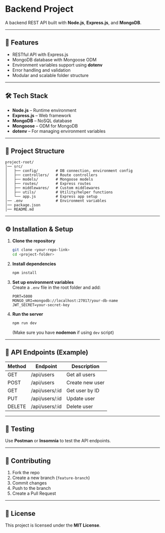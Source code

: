 # Backend Project

A backend REST API built with **Node.js**, **Express.js**, and **MongoDB**.

---

## 🚀 Features
- RESTful API with Express.js  
- MongoDB database with Mongoose ODM  
- Environment variables support using **dotenv**  
- Error handling and validation  
- Modular and scalable folder structure  

---

## 🛠️ Tech Stack
- **Node.js** – Runtime environment  
- **Express.js** – Web framework  
- **MongoDB** – NoSQL database  
- **Mongoose** – ODM for MongoDB  
- **dotenv** – For managing environment variables  

---

## 📂 Project Structure
```
project-root/
│── src/
│   ├── config/        # DB connection, environment config
│   ├── controllers/   # Route controllers
│   ├── models/        # Mongoose models
│   ├── routes/        # Express routes
│   ├── middlewares/   # Custom middlewares
│   ├── utils/         # Utility/helper functions
│   └── app.js         # Express app setup
│── .env               # Environment variables
│── package.json
│── README.md
```

---

## ⚙️ Installation & Setup

1. **Clone the repository**
   ```bash
   git clone <your-repo-link>
   cd <project-folder>
   ```

2. **Install dependencies**
   ```bash
   npm install
   ```

3. **Set up environment variables**  
   Create a `.env` file in the root folder and add:
   ```
   PORT=5000
   MONGO_URI=mongodb://localhost:27017/your-db-name
   JWT_SECRET=your-secret-key
   ```

4. **Run the server**
   ```bash
   npm run dev
   ```
   (Make sure you have **nodemon** if using `dev` script)

---

## 📡 API Endpoints (Example)
| Method | Endpoint       | Description        |
|--------|---------------|--------------------|
| GET    | /api/users    | Get all users      |
| POST   | /api/users    | Create new user    |
| GET    | /api/users/:id| Get user by ID     |
| PUT    | /api/users/:id| Update user        |
| DELETE | /api/users/:id| Delete user        |

---

## 🧪 Testing
Use **Postman** or **Insomnia** to test the API endpoints.  

---

## 🤝 Contributing
1. Fork the repo  
2. Create a new branch (`feature-branch`)  
3. Commit changes  
4. Push to the branch  
5. Create a Pull Request  

---

## 📜 License
This project is licensed under the **MIT License**.  
